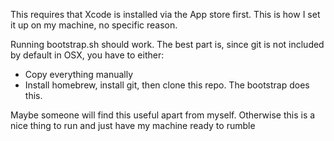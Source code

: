 This requires that Xcode is installed via the App store first. This is how I set it up on my machine, no specific reason.

Running bootstrap.sh should work. The best part is, since git is not included by default in OSX, you have to either:
* Copy everything manually
* Install homebrew, install git, then clone this repo. The bootstrap does this.

Maybe someone will find this useful apart from myself. Otherwise this is a nice thing to run and just have my machine ready to rumble


